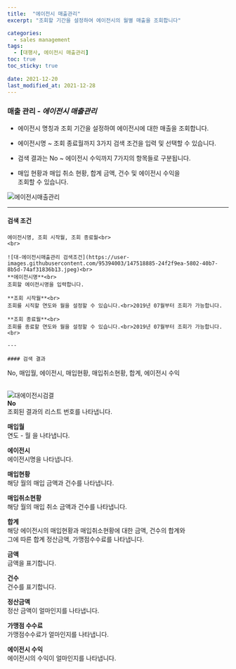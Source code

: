 ```yaml
---
title:  "에이전시 매출관리"
excerpt: "조회할 기간을 설정하여 에이전시의 월별 매출을 조회합니다"

categories:
  - sales management
tags:
  - [대행사, 에이전시 매출관리]
toc: true
toc_sticky: true
 
date: 2021-12-20
last_modified_at: 2021-12-28
---
```

### 매출 관리 - *에이전시 매출관리*
- 에이전시 명칭과 조회 기간을 설정하여 에이전시에 대한 매출을 조회합니다.

- 에이전시명 ~ 조회 종료월까지 3가지 검색 조건을 입력 및 선택할 수 있습니다.

- 검색 결과는 No ~ 에이전시 수익까지 7가지의 항목들로 구분됩니다.

- 매입 현황과 매입 취소 현황, 합계 금액, 건수 및 에이전시 수익을<br>조회할 수 있습니다.

![에이전시매출관리](https://user-images.githubusercontent.com/95394003/147044727-153c008f-5498-4910-94da-466fb85aa7f4.jpeg)
<br>

---

#### 검색 조건
```
에이전시명, 조회 시작월, 조회 종료월<br>
<br>

![대-에이전시매출관리 검색조건](https://user-images.githubusercontent.com/95394003/147518885-24f2f9ea-5802-40b7-8b5d-74af31836b13.jpeg)<br>
**에이전시명**<br>
조회할 에이전시명을 입력합니다.

**조회 시작월**<br>
조회를 시직할 연도와 월을 설정할 수 있습니다.<br>2019년 07월부터 조회가 가능합니다.

**조회 종료월**<br>
조회를 종료할 연도와 월을 설정할 수 있습니다.<br>2019년 07월부터 조회가 가능합니다.
<br>

---

#### 검색 결과
```
No, 매입월, 에이전시, 매입현황, 매입취소현황, 합계, 에이전시 수익<br>
<br>

![대에이전시검결](https://user-images.githubusercontent.com/95394003/147518933-5beb164f-d257-45b9-9fd9-fa6b1fa368d1.jpeg)<br>
**No**<br>
조회된 결과의 리스트 번호를 나타냅니다.

**매입월**<br>
연도 - 월 을 나타냅니다.

**에이전시**<br>
에이전시명을 나타냅니다.

**매입현황**<br>
해당 월의 매입 금액과 건수를 나타냅니다.

**매입취소현황**<br>
해당 월의 매입 취소 금액과 건수를 나타냅니다.

**합계**<br>
해당 에이전시의 매입현황과 매입취소현황에 대한 금액, 건수의 합계와<br>그에 따른 합계 정산금액, 가맹점수수료를 나타냅니다.

**금액**<br>
금액을 표기합니다.

**건수**<br>
건수를 표기합니다.

**정산금액**<br>
정산 금액이 얼마인지를 나타냅니다.

**가맹점 수수료**<br>
가맹점수수료가 얼마인지를 나타냅니다.

**에이전시 수익**<br>
에이전시의 수익이 얼마인지를 나타냅니다.
